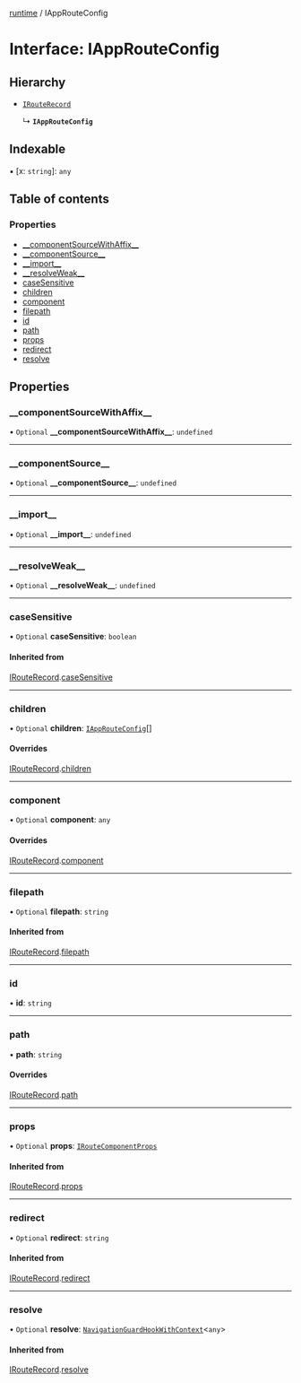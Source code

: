 [runtime](../overview.md) / IAppRouteConfig

# Interface: IAppRouteConfig

## Hierarchy

- [`IRouteRecord`](IRouteRecord.md)

  ↳ **`IAppRouteConfig`**

## Indexable

▪ [x: `string`]: `any`

## Table of contents

### Properties

- [\_\_componentSourceWithAffix\_\_](IAppRouteConfig.md#__componentsourcewithaffix__)
- [\_\_componentSource\_\_](IAppRouteConfig.md#__componentsource__)
- [\_\_import\_\_](IAppRouteConfig.md#__import__)
- [\_\_resolveWeak\_\_](IAppRouteConfig.md#__resolveweak__)
- [caseSensitive](IAppRouteConfig.md#casesensitive)
- [children](IAppRouteConfig.md#children)
- [component](IAppRouteConfig.md#component)
- [filepath](IAppRouteConfig.md#filepath)
- [id](IAppRouteConfig.md#id)
- [path](IAppRouteConfig.md#path)
- [props](IAppRouteConfig.md#props)
- [redirect](IAppRouteConfig.md#redirect)
- [resolve](IAppRouteConfig.md#resolve)

## Properties

### \_\_componentSourceWithAffix\_\_

• `Optional` **\_\_componentSourceWithAffix\_\_**: `undefined`

___

### \_\_componentSource\_\_

• `Optional` **\_\_componentSource\_\_**: `undefined`

___

### \_\_import\_\_

• `Optional` **\_\_import\_\_**: `undefined`

___

### \_\_resolveWeak\_\_

• `Optional` **\_\_resolveWeak\_\_**: `undefined`

___

### caseSensitive

• `Optional` **caseSensitive**: `boolean`

#### Inherited from

[IRouteRecord](IRouteRecord.md).[caseSensitive](IRouteRecord.md#casesensitive)

___

### children

• `Optional` **children**: [`IAppRouteConfig`](IAppRouteConfig.md)[]

#### Overrides

[IRouteRecord](IRouteRecord.md).[children](IRouteRecord.md#children)

___

### component

• `Optional` **component**: `any`

#### Overrides

[IRouteRecord](IRouteRecord.md).[component](IRouteRecord.md#component)

___

### filepath

• `Optional` **filepath**: `string`

#### Inherited from

[IRouteRecord](IRouteRecord.md).[filepath](IRouteRecord.md#filepath)

___

### id

• **id**: `string`

___

### path

• **path**: `string`

#### Overrides

[IRouteRecord](IRouteRecord.md).[path](IRouteRecord.md#path)

___

### props

• `Optional` **props**: [`IRouteComponentProps`](../modules/internal_.__Users_user_project_shuvi_packages_router_lib_index_.md#iroutecomponentprops)

#### Inherited from

[IRouteRecord](IRouteRecord.md).[props](IRouteRecord.md#props)

___

### redirect

• `Optional` **redirect**: `string`

#### Inherited from

[IRouteRecord](IRouteRecord.md).[redirect](IRouteRecord.md#redirect)

___

### resolve

• `Optional` **resolve**: [`NavigationGuardHookWithContext`](internal_.__Users_user_project_shuvi_packages_router_lib_index_.NavigationGuardHookWithContext.md)<`any`\>

#### Inherited from

[IRouteRecord](IRouteRecord.md).[resolve](IRouteRecord.md#resolve)
